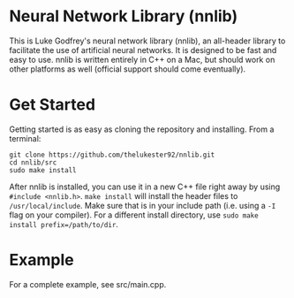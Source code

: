 # Neural Network Library (nnlib)

This is Luke Godfrey's neural network library (nnlib), an all-header library to facilitate the use of artificial neural networks.
It is designed to be fast and easy to use.
nnlib is written entirely in C++ on a Mac, but should work on other platforms as well (official support should come eventually).

# Get Started

Getting started is as easy as cloning the repository and installing. From a terminal:

	git clone https://github.com/thelukester92/nnlib.git
	cd nnlib/src
	sudo make install

After nnlib is installed, you can use it in a new C++ file right away by using `#include <nnlib.h>`.
`make install` will install the header files to `/usr/local/include`.
Make sure that is in your include path (i.e. using a `-I` flag on your compiler).
For a different install directory, use `sudo make install prefix=/path/to/dir`.

# Example

For a complete example, see src/main.cpp.
